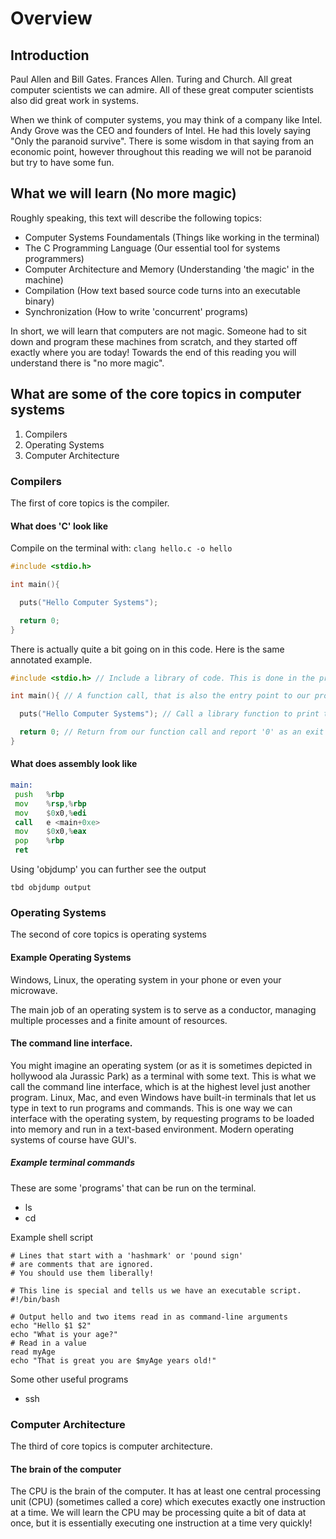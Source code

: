 # Overview

## Introduction

Paul Allen and Bill Gates. Frances Allen. Turing and Church. All great computer scientists we can admire. All of these great computer scientists also did great work in systems.

When we think of computer systems, you may think of a company like Intel. Andy Grove was the CEO and founders of Intel. He had this lovely saying "Only the paranoid survive". There is some wisdom in that saying from an economic point, however throughout this reading we will not be paranoid but try to have some fun.

## What we will learn (No more magic)

Roughly speaking, this text will describe the following topics:

* Computer Systems Foundamentals (Things like working in the terminal)
* The C Programming Language (Our essential tool for systems programmers)
* Computer Architecture and Memory (Understanding 'the magic' in the machine)
* Compilation (How text based source code turns into an executable binary)
* Synchronization (How to write 'concurrent' programs)

In short, we will learn that computers are not magic. Someone had to sit down and program these machines from scratch, and they started off exactly where you are today! Towards the end of this reading you will understand there is "no more magic".

## What are some of the core topics in computer systems

1. Compilers
2. Operating Systems
3. Computer Architecture

### Compilers

The first of core topics is the compiler.

#### What does 'C' look like

Compile on the terminal with: `clang hello.c -o hello`

```c
#include <stdio.h>

int main(){

  puts("Hello Computer Systems");

  return 0;
}
```

There is actually quite a bit going on in this code. Here is the same annotated example.

```c
#include <stdio.h> // Include a library of code. This is done in the preprocessor step

int main(){ // A function call, that is also the entry point to our program.

  puts("Hello Computer Systems"); // Call a library function to print text to standard output.

  return 0; // Return from our function call and report '0' as an exit code.
}
```

#### What does assembly look like

```asm
main:
 push   %rbp
 mov    %rsp,%rbp
 mov    $0x0,%edi
 call   e <main+0xe>
 mov    $0x0,%eax
 pop    %rbp
 ret
```

Using 'objdump' you can further see the output

`tbd objdump output`

### Operating Systems

The second of core topics is operating systems

#### Example Operating Systems

Windows, Linux, the operating system in your phone or even your microwave.

The main job of an operating system is to serve as a conductor, managing multiple processes and a finite amount of resources.

#### The command line interface.

You might imagine an operating system (or as it is sometimes depicted in hollywood ala Jurassic Park) as a terminal with some text. This is what we call the command line interface, which is at the highest level just another program. Linux, Mac, and even Windows have built-in terminals that let us type in text to run programs and commands. This is one way we can interface with the operating system, by requesting programs to be loaded into memory and run in a text-based environment. Modern operating systems of course have GUI's.

##### Example terminal commands

These are some 'programs' that can be run on the terminal.
* ls
* cd

Example shell script

```
# Lines that start with a 'hashmark' or 'pound sign'
# are comments that are ignored.
# You should use them liberally!

# This line is special and tells us we have an executable script.
#!/bin/bash

# Output hello and two items read in as command-line arguments
echo "Hello $1 $2"
echo "What is your age?"
# Read in a value
read myAge
echo "That is great you are $myAge years old!"
```

Some other useful programs

* ssh

### Computer Architecture

The third of core topics is computer architecture.

#### The brain of the computer

The CPU is the brain of the computer. It has at least one central processing unit (CPU) (sometimes called a core) which executes exactly one instruction at a time. We will learn the CPU may be processing quite a bit of data at once, but it is essentially executing one instruction at a time very quickly!
